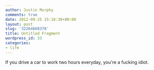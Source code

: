 ```yaml
---
author: Justin Murphy
comments: true
date: 2012-09-25 15:18:30+00:00
layout: post
slug: '32264660378'
title: Untitled Fragment
wordpress_id: 33
categories:
- life
---
```


If you drive a car to work two hours everyday, you're a fucking idiot.


<br><br><br><br><br><br>
 